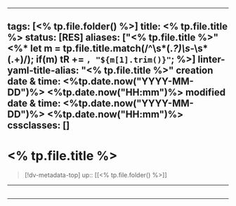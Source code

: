
---
tags: [<% tp.file.folder() %>]
title: <% tp.file.title %>
status: [RES]
aliases: ["<% tp.file.title %>"<%* let m = tp.file.title.match(/^\s*(.*?)\s*-\s*(.+)/); if(m) tR += `, "${m[1].trim()}"`; %>]
linter-yaml-title-alias: "<% tp.file.title %>"
creation date & time: <%tp.date.now("YYYY-MM-DD")%> <%tp.date.now("HH:mm")%>
modified date & time: <%tp.date.now("YYYY-MM-DD")%> <%tp.date.now("HH:mm")%>
cssclasses: []
---

# <% tp.file.title %>

> [!dv-metadata-top]
> up:: [[<% tp.file.folder() %>]]

- - -

##


- - -